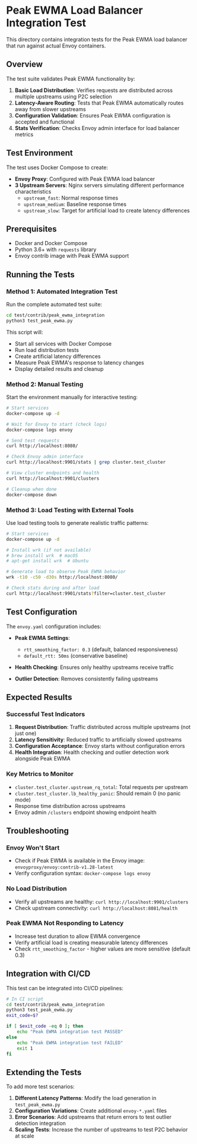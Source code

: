 # Peak EWMA Load Balancer Integration Test

This directory contains integration tests for the Peak EWMA load balancer that run against actual Envoy containers.

## Overview

The test suite validates Peak EWMA functionality by:

1. **Basic Load Distribution**: Verifies requests are distributed across multiple upstreams using P2C selection
2. **Latency-Aware Routing**: Tests that Peak EWMA automatically routes away from slower upstreams  
3. **Configuration Validation**: Ensures Peak EWMA configuration is accepted and functional
4. **Stats Verification**: Checks Envoy admin interface for load balancer metrics

## Test Environment

The test uses Docker Compose to create:

- **Envoy Proxy**: Configured with Peak EWMA load balancer
- **3 Upstream Servers**: Nginx servers simulating different performance characteristics
  - `upstream_fast`: Normal response times
  - `upstream_medium`: Baseline response times  
  - `upstream_slow`: Target for artificial load to create latency differences

## Prerequisites

- Docker and Docker Compose
- Python 3.6+ with `requests` library
- Envoy contrib image with Peak EWMA support

## Running the Tests

### Method 1: Automated Integration Test

Run the complete automated test suite:

```bash
cd test/contrib/peak_ewma_integration
python3 test_peak_ewma.py
```

This script will:
- Start all services with Docker Compose
- Run load distribution tests  
- Create artificial latency differences
- Measure Peak EWMA's response to latency changes
- Display detailed results and cleanup

### Method 2: Manual Testing

Start the environment manually for interactive testing:

```bash
# Start services
docker-compose up -d

# Wait for Envoy to start (check logs)
docker-compose logs envoy

# Send test requests
curl http://localhost:8080/

# Check Envoy admin interface
curl http://localhost:9901/stats | grep cluster.test_cluster

# View cluster endpoints and health
curl http://localhost:9901/clusters

# Cleanup when done
docker-compose down
```

### Method 3: Load Testing with External Tools

Use load testing tools to generate realistic traffic patterns:

```bash
# Start services
docker-compose up -d

# Install wrk (if not available)
# brew install wrk  # macOS
# apt-get install wrk  # Ubuntu

# Generate load to observe Peak EWMA behavior
wrk -t10 -c50 -d30s http://localhost:8080/

# Check stats during and after load
curl http://localhost:9901/stats?filter=cluster.test_cluster
```

## Test Configuration

The `envoy.yaml` configuration includes:

- **Peak EWMA Settings**:
  - `rtt_smoothing_factor: 0.3` (default, balanced responsiveness)
  - `default_rtt: 50ms` (conservative baseline)

- **Health Checking**: Ensures only healthy upstreams receive traffic
- **Outlier Detection**: Removes consistently failing upstreams

## Expected Results

### Successful Test Indicators

1. **Request Distribution**: Traffic distributed across multiple upstreams (not just one)
2. **Latency Sensitivity**: Reduced traffic to artificially slowed upstreams
3. **Configuration Acceptance**: Envoy starts without configuration errors
4. **Health Integration**: Health checking and outlier detection work alongside Peak EWMA

### Key Metrics to Monitor

- `cluster.test_cluster.upstream_rq_total`: Total requests per upstream
- `cluster.test_cluster.lb_healthy_panic`: Should remain 0 (no panic mode)
- Response time distribution across upstreams
- Envoy admin `/clusters` endpoint showing endpoint health

## Troubleshooting

### Envoy Won't Start
- Check if Peak EWMA is available in the Envoy image: `envoyproxy/envoy:contrib-v1.28-latest`
- Verify configuration syntax: `docker-compose logs envoy`

### No Load Distribution
- Verify all upstreams are healthy: `curl http://localhost:9901/clusters`
- Check upstream connectivity: `curl http://localhost:8081/health`

### Peak EWMA Not Responding to Latency
- Increase test duration to allow EWMA convergence
- Verify artificial load is creating measurable latency differences
- Check `rtt_smoothing_factor` - higher values are more sensitive (default 0.3)

## Integration with CI/CD

This test can be integrated into CI/CD pipelines:

```bash
# In CI script
cd test/contrib/peak_ewma_integration
python3 test_peak_ewma.py
exit_code=$?

if [ $exit_code -eq 0 ]; then
    echo "Peak EWMA integration test PASSED"
else
    echo "Peak EWMA integration test FAILED"
    exit 1
fi
```

## Extending the Tests

To add more test scenarios:

1. **Different Latency Patterns**: Modify the load generation in `test_peak_ewma.py`
2. **Configuration Variations**: Create additional `envoy-*.yaml` files 
3. **Error Scenarios**: Add upstreams that return errors to test outlier detection integration
4. **Scaling Tests**: Increase the number of upstreams to test P2C behavior at scale